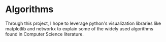 # Algorithms
Through this project, I hope to leverage python's visualization libraries like matplotlib and networkx to explain some of the widely used algorithms found in Computer Science literature. 

